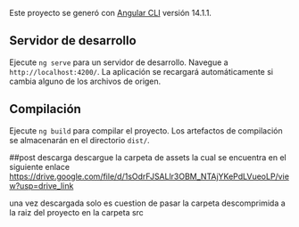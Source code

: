 Este proyecto se generó con [Angular CLI](https://github.com/angular/angular-cli) versión 14.1.1.

## Servidor de desarrollo

Ejecute `ng serve` para un servidor de desarrollo. Navegue a `http://localhost:4200/`. La aplicación se recargará automáticamente si cambia alguno de los archivos de origen.


## Compilación

Ejecute `ng build` para compilar el proyecto. Los artefactos de compilación se almacenarán en el directorio `dist/`.


##post descarga
descargue la carpeta de assets la cual se encuentra en el siguiente enlace https://drive.google.com/file/d/1sOdrFJSALlr3OBM_NTAjYKePdLVueoLP/view?usp=drive_link

una vez descargada solo es cuestion de pasar la carpeta descomprimida a la raiz del proyecto en la carpeta src
